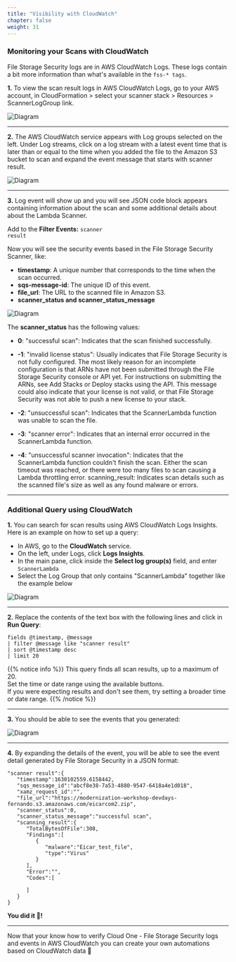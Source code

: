 ```yaml
---
title: "Visibility with CloudWatch"
chapter: false
weight: 31
---
```


### Monitoring your Scans with CloudWatch

File Storage Security logs are in AWS CloudWatch Logs. These logs contain a bit more information than what's available in the ```fss-* tags```.

**1.** To view the scan result logs in AWS CloudWatch Logs, go to your AWS account, in CloudFormation > select your scanner stack > Resources > ScannerLogGroup link. 

![Diagram](/images/fss-monitoring-cloudwatch.png)

---

**2.** The AWS CloudWatch service appears with Log groups selected on the left.
Under Log streams, click on a log stream with a latest event time that is later than or equal to the time when you added the file to the Amazon S3 bucket to scan and expand the event message that starts with scanner result.


![Diagram](/images/cloudwatch.png)

---

**3.** Log event will show up and you will see JSON code block appears containing information about the scan and some additional details about about the Lambda Scanner. 

Add to the **Filter Events:** <code>scanner result</code>

Now you will see the security events based in the File Storage Security Scanner, like:

* <b>timestamp</b>: A unique number that corresponds to the time when the scan occurred.
* <b>sqs-message-id</b>: The unique ID of this event.
* <b>file_url</b>: The URL to the scanned file in Amazon S3.
* <b>scanner_status and scanner_status_message</b>

![Diagram](/images/fss-cloudwatchevent.png)

The **scanner_status** has the following values:

* <b>0</b>:  "successful scan": Indicates that the scan finished successfully.

* <b>-1</b>: "invalid license status": Usually indicates that File Storage Security is not fully configured. The most likely reason for an incomplete configuration is that ARNs have not been submitted through the File Storage Security console or API yet. For instructions on submitting the ARNs, see Add Stacks or Deploy stacks using the API. This message could also indicate that your license is not valid, or that File Storage Security was not able to push a new license to your stack.

* <b>-2</b>: "unsuccessful scan": Indicates that the ScannerLambda function was unable to scan the file.

* <b>-3</b>: "scanner error": Indicates that an internal error occurred in the ScannerLambda function.

* <b>-4</b>: "unsuccessful scanner invocation": Indicates that the ScannerLambda function couldn't finish the scan. Either the scan timeout was reached, or there were too many files to scan causing a Lambda throttling error.
scanning_result: Indicates scan details such as the scanned file's size as well as any found malware or errors.

---

### Additional Query using CloudWatch

**1.** You can search for scan results using AWS CloudWatch Logs Insights. Here is an example on how to set up a query:

- In AWS, go to the **CloudWatch** service.
- On the left, under Logs, click **Logs Insights**.
- In the main pane, click inside the **Select log group(s)** field, and enter <code>ScannerLambda</code>
- Select the Log Group that only contains "ScannerLambda" together like the example below

![Diagram](/images/scanner_lambda.png)

---

**2.** Replace the contents of the text box with the following lines and click in <b>Run Query</b>:

```
fields @timestamp, @message
| filter @message like "scanner result"
| sort @timestamp desc
| limit 20
```
{{% notice info %}}
This query finds all scan results, up to a maximum of 20.<br/>
Set the time or date range using the available buttons.<br/>
If you were expecting results and don't see them, try setting a broader time or date range.
{{% /notice %}}

---

**3.** You should be able to see the events that you generated:

![Diagram](/images/cw.png)

---

**4.** By expanding the details of the event, you will be able to see the event detail generated by File Storage Security in a JSON format:

```
"scanner result":{
   "timestamp":1630102559.6158442,
   "sqs_message_id":"abcf8e38-7a53-4880-9547-6418a4e1d018",
   "xamz_request_id":"",
   "file_url":"https://modernization-workshop-devdays-fernando.s3.amazonaws.com/eicarcom2.zip",
   "scanner_status":0,
   "scanner_status_message":"successful scan",
   "scanning_result":{
      "TotalBytesOfFile":308,
      "Findings":[
         {
            "malware":"Eicar_test_file",
            "type":"Virus"
         }
      ],
      "Error":"",
      "Codes":[
         
      ]
   }
}
```

**You did it :tada:!**

----

Now that your know how to verify Cloud One - File Storage Security logs and events in AWS CloudWatch you can create your own automations based on CloudWatch data :rocket: